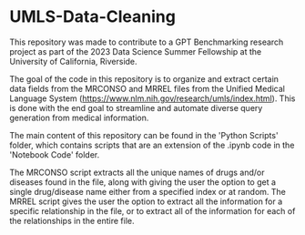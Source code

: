 # UMLS-Data-Cleaning

This repository was made to contribute to a GPT Benchmarking research project as part of the 2023 Data Science Summer Fellowship at the University of California, Riverside. 

The goal of the code in this repository is to organize and extract certain data fields from the MRCONSO and MRREL files from the Unified Medical Language System (https://www.nlm.nih.gov/research/umls/index.html).
This is done with the end goal to streamline and automate diverse query generation from medical information. 

The main content of this repository can be found in the 'Python Scripts' folder, which contains scripts that are an extension of the .ipynb code in the 'Notebook Code' folder.

The MRCONSO script extracts all the unique names of drugs and/or diseases found in the file, along with giving the user the option to get a single drug/disease name either from a specified index or at random.
The MRREL script gives the user the option to extract all the information for a specific relationship in the file, or to extract all of the information for each of the relationships in the entire file. 

